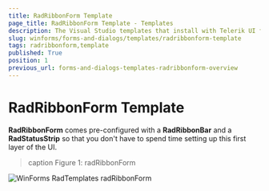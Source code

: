 ```yaml
---
title: RadRibbonForm Template
page_title: RadRibbonForm Template - Templates
description: The Visual Studio templates that install with Telerik UI for WinForms let you add RadForm and ShapedForm to your application without any coding steps. 
slug: winforms/forms-and-dialogs/templates/radribbonform-template
tags: radribbonform,template
published: True
position: 1
previous_url: forms-and-dialogs-templates-radribbonform-overview
---
```


# RadRibbonForm Template

__RadRibbonForm__ comes pre-configured with a __RadRibbonBar__ and a __RadStatusStrip__ so that you don't have to spend time setting up this first layer of the UI.

>caption Figure 1: radRibbonForm

![WinForms RadTemplates radRibbonForm](images/forms-and-dialogs-templates-radribbonform-overview001.png)
